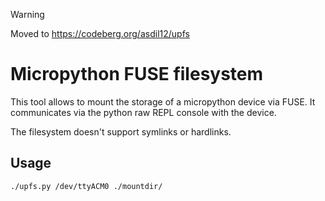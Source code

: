 > [!WARNING]
> Moved to https://codeberg.org/asdil12/upfs

# Micropython FUSE filesystem

This tool allows to mount the storage of a micropython device via FUSE.
It communicates via the python raw REPL console with the device.

The filesystem doesn't support symlinks or hardlinks.

## Usage

```
./upfs.py /dev/ttyACM0 ./mountdir/
```
